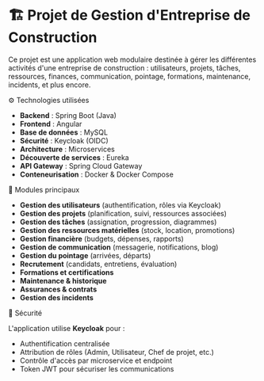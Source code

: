 # 🏗️ Projet de Gestion d'Entreprise de Construction

Ce projet est une application web modulaire destinée à gérer les différentes activités d'une entreprise de construction : utilisateurs, projets, tâches, ressources, finances, communication, pointage, formations, maintenance, incidents, et plus encore.

⚙️ Technologies utilisées

- **Backend** : Spring Boot (Java)
- **Frontend** : Angular
- **Base de données** : MySQL
- **Sécurité** : Keycloak (OIDC)
- **Architecture** : Microservices
- **Découverte de services** : Eureka
- **API Gateway** : Spring Cloud Gateway
- **Conteneurisation** : Docker & Docker Compose

🧱 Modules principaux

- **Gestion des utilisateurs** (authentification, rôles via Keycloak)
- **Gestion des projets** (planification, suivi, ressources associées)
- **Gestion des tâches** (assignation, progression, diagrammes)
- **Gestion des ressources matérielles** (stock, location, promotions)
- **Gestion financière** (budgets, dépenses, rapports)
- **Gestion de communication** (messagerie, notifications, blog)
- **Gestion du pointage** (arrivées, départs)
- **Recrutement** (candidats, entretiens, évaluation)
- **Formations et certifications**
- **Maintenance & historique**
- **Assurances & contrats**
- **Gestion des incidents**

🔐 Sécurité

L'application utilise **Keycloak** pour :
- Authentification centralisée
- Attribution de rôles (Admin, Utilisateur, Chef de projet, etc.)
- Contrôle d'accès par microservice et endpoint
- Token JWT pour sécuriser les communications


